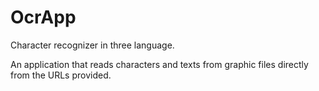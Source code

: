 # OcrApp
Character recognizer in three language.

An application that reads characters and texts from graphic files directly from the URLs provided.
